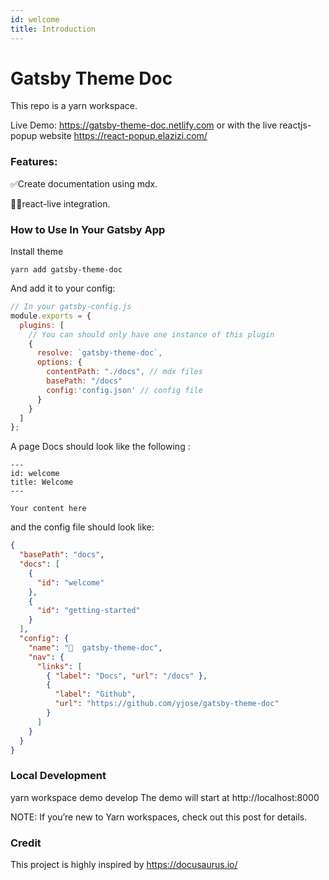 ```yaml
---
id: welcome
title: Introduction
---
```


# Gatsby Theme Doc

This repo is a yarn workspace.

Live Demo: https://gatsby-theme-doc.netlify.com or with the live reactjs-popup website https://react-popup.elazizi.com/

### Features:

✅Create documentation using mdx.

🕵🏼‍react-live integration.

### How to Use In Your Gatsby App

Install theme

```
yarn add gatsby-theme-doc

```

And add it to your config:

```js
// In your gatsby-config.js
module.exports = {
  plugins: [
    // You can should only have one instance of this plugin
    {
      resolve: `gatsby-theme-doc`,
      options: {
        contentPath: "./docs", // mdx files
        basePath: "/docs"
        config:'config.json' // config file
      }
    }
  ]
};


```

A page Docs should look like the following :

```
---
id: welcome
title: Welcome
---

Your content here
```

and the config file should look like:

```json
{
  "basePath": "docs",
  "docs": [
    {
      "id": "welcome"
    },
    {
      "id": "getting-started"
    }
  ],
  "config": {
    "name": "📖  gatsby-theme-doc",
    "nav": {
      "links": [
        { "label": "Docs", "url": "/docs" },
        {
          "label": "Github",
          "url": "https://github.com/yjose/gatsby-theme-doc"
        }
      ]
    }
  }
}
```

### Local Development

yarn workspace demo develop
The demo will start at http://localhost:8000

NOTE: If you’re new to Yarn workspaces, check out this post for details.

### Credit

This project is highly inspired by https://docusaurus.io/
